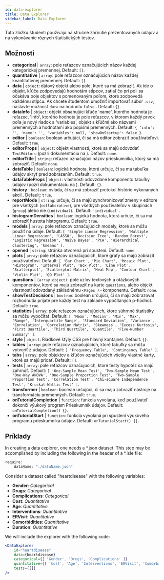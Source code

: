 ```yaml
---
id: data-explorer 
title: Data Explorer
sidebar_label: Data Explorer
---
```


Túto zložku študenti používajú na stručné zhrnutie prezentovaných údajov a na vykonávanie rôznych štatistických testov.

## Možnosti

* __categorical__ | `array`: pole reťazcov označujúcich názov každej kategorickej premennej. Default: `[]`.
* __quantitative__ | `array`: pole reťazcov označujúcich názov každej kvantitatívnej premennej. Default: `[]`.
* __data__ | `object`: dátový objekt alebo pole, ktoré sa má zobraziť. Ak ide o objekt, kľúče zodpovedajú hodnotám stĺpcov, zatiaľ čo pri poli sa očakáva pole objektov s pomenovaným poľom, ktoré zodpovedá každému stĺpcu. Ak chcete študentom umožniť importovať súbor `.csv`, nastavte možnosť `data` na hodnotu `false`.. Default: `{}`.
* __dataInfo__ | `object`: objekt obsahujúci kľúče \'name\', ktorého hodnota je reťazec, \'info\', ktorého hodnota je pole reťazcov, v ktorom každý prvok poľa je nový riadok a \'variables\', objekt s kľúčmi ako názvami premenných a hodnotami ako popismi premenných. Default: `{
  'info': '',
  'name': '',
  'variables': null,
  'showOnStartup': false
}`.
* __editor__ | `boolean`: boolean určujúci, či sa má editor zobraziť používateľovi. Default: `true`.
* __editorProps__ | `object`: objekt vlastností, ktoré sa majú odovzdať `TextEditoru` (pozri dokumentáciu na <TextEditor />). Default: `none`.
* __editorTitle__ | `string`: reťazec označujúci názov prieskumníka, ktorý sa má zobraziť. Default: `none`.
* __dataTable__ | `boolean`: logická hodnota, ktorá určuje, či sa má tabuľka údajov skryť pred zobrazením. Default: `true`.
* __dataTableProps__ | `object`: vlastnosti odovzdané komponentu tabuľky údajov (pozri dokumentáciu na <DataTable />). Default: `{}`.
* __history__ | `boolean`: ovláda, či sa má zobraziť protokol histórie vykonaných akcií.. Default: `true`.
* __reportMode__ | `string`: určuje, či sa majú synchronizovať zmeny v editore pre všetkých (`collaborative`), pre všetkých používateľov v skupinách (`group`) alebo nie (`individual`).. Default: `'individual'`.
* __histogramDensities__ | `boolean`: logická hodnota, ktorá určuje, či sa má zobraziť hustota histogramu. Default: `true`.
* __models__ | `array`: pole reťazcov označujúcich modely, ktoré sa môžu použiť na údaje. Default: `[
  'Simple Linear Regression',
  'Multiple Linear Regression',
  'LASSO',
  'Decision Tree',
  'Random Forest',
  'Logistic Regression',
  'Naive Bayes',
  'PCA',
  'Hierarchical Clustering',
  'kmeans'
]`.
* __opened__ | `string`: stránka otvorená pri spustení. Default: `none`.
* __plots__ | `array`: pole reťazcov označujúcich, ktoré grafy sa majú zobraziť používateľovi. Default: `[
  'Bar Chart',
  'Pie Chart',
  'Mosaic Plot',
  'Histogram',
  'Interval Plot',
  'Box Plot',
  'Line Plot',
  'Scatterplot',
  'Scatterplot Matrix',
  'Heat Map',
  'Contour Chart',
  'Violin Plot',
  'QQ Plot'
]`.
* __questions__ | `(array|object)`: pole uzlov textových a otázkových komponentov, ktoré sa majú zobraziť na karte `questions`, alebo objekt vlastností odovzdaný základnému `<Pages />` komponentu. Default: `none`.
* __showTestDecisions__ | `boolean`: boolean určujúci, či sa majú zobrazovať rozhodnutia prijaté pre každý test na základe vypočítaných p-hodnot.. Default: `true`.
* __statistics__ | `array`: pole reťazcov označujúcich, ktoré súhrnné štatistiky sa môžu vypočítať. Default: `[
  'Mean',
  'Median',
  'Min',
  'Max',
  'Range',
  'Interquartile Range',
  'Standard Deviation',
  'Variance',
  'Correlation',
  'Correlation Matrix',
  'Skewness',
  'Excess Kurtosis',
  'First Quartile',
  'Third Quartile',
  'Quantile',
  'Five-Number Summary'
]`.
* __style__ | `object`: Riadkové štýly CSS pre hlavný kontajner. Default: `{}`.
* __tables__ | `array`: pole reťazcov označujúcich, ktoré tabuľky sa môžu vytvoriť z údajov. Default: `[
  'Frequency Table',
  'Contingency Table'
]`.
* __tabs__ | `array`: pole objektov a kľúčov označujúcich všetky vlastné karty, ktoré sa majú pridať. Default: `[]`.
* __tests__ | `array`: pole reťazcov označujúcich, ktoré testy hypotéz sa majú zahrnúť. Default: `[
  'One-Sample Mean Test',
  'Two-Sample Mean Test',
  'One-Way ANOVA',
  'One-Sample Proportion Test',
  'Two-Sample Proportion Test',
  'Correlation Test',
  'Chi-square Independence Test',
  'Kruskal-Wallis Test'
]`.
* __transformer__ | `boolean`: boolean určujúci, či sa majú zobraziť nástroje na transformáciu premenných. Default: `true`.
* __onTutorialCompletion__ | `function`: funkcia vyvolaná, keď používateľ dokončí výukový program Prieskumník údajov. Default: `onTutorialCompletion() {}`.
* __onTutorialStart__ | `function`: funkcia vyvolaná pri spustení výukového programu prieskumníka údajov. Default: `onTutorialStart() {}`.


## Príklady

In creating a data explorer, one needs a *.json dataset. This step may be accomplished by including the following in the header of a *.isle file:

```js
require:
    dataName: "./dataName.json"
```

Consider a dataset called "heartdisease" with the following variables:
* __Gender__: _Categorical_
* __Drugs__: _Categorical_
* __Complications__: _Categorical_
* __Cost__: _Quantitative_
* __Age__: _Quantitative_
* __Interventions__: _Quantitative_
* __ERVisit__: _Quantitative_
* __Comorbidities__: _Quantitative_
* __Duration__: _Quantitative_

We will include the explorer with the following code:

```jsx live
<DataExplorer 
    id="heartdisease"
    data={heartdisease} 
    categorical={[ 'Gender', 'Drugs', 'Complications' ]}
    quantitative={[ 'Cost', 'Age', 'Interventions', 'ERVisit', 'Comorbidities', 'Duration' ]}
    tests={[]}
/>
```



